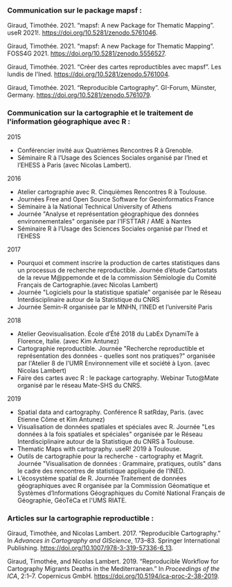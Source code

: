 ### Communication sur le package mapsf : 

Giraud, Timothée. 2021. “mapsf: A new Package for Thematic Mapping”. useR 2021!. <https://doi.org/10.5281/zenodo.5761046>.

Giraud, Timothée. 2021. “mapsf: A new Package for Thematic Mapping”. FOSS4G 2021. <https://doi.org/10.5281/zenodo.5556527>.

Giraud, Timothée. 2021. “Créer des cartes reproductibles avec mapsf”. Les lundis de l'Ined. <https://doi.org/10.5281/zenodo.5761004>.

Giraud, Timothée. 2021. “Reproducible Cartography”. GI-Forum, Münster, Germany. <https://doi.org/10.5281/zenodo.5761079>.


### Communication sur la cartographie et le traitement de l'information géographique avec R : 


2015

- Conférencier invité aux Quatrièmes Rencontres R à Grenoble.
- Séminaire R à l’Usage des Sciences Sociales organisé par l’Ined et l’EHESS à Paris (avec Nicolas Lambert).

2016

- Atelier cartographie avec R. Cinquièmes Rencontres R à Toulouse.
- Journées Free and Open Source Software for Geoinformatics France
- Séminaire à la National Technical University of Athens
- Journée "Analyse et représentation géographique des données environnementales" organisée par l'IFSTTAR / AME à Nantes
- Séminaire R à l’Usage des Sciences Sociales organisé par l’Ined et l’EHESS

2017

- Pourquoi et comment inscrire la production de cartes statistiques dans un processus de recherche reproductible. Journée d’étude Cartostats de la revue M\@ppemonde et de la commission Sémiologie du Comité Français de Cartographie.(avec Nicolas Lambert)
- Journée "Logiciels pour la statistique spatiale" organisée par le Réseau Interdisciplinaire autour de la Statistique du CNRS
- Journée Semin-R organisée par le MNHN, l’INED et l’université Paris

2018

- Atelier Geovisualisation. École d’Été 2018 du LabEx DynamiTe à Florence, Italie. (avec Kim Antunez)
- Cartographie reproductible. Journée "Recherche reproductible et représentation des données - quelles sont nos pratiques?" organisée par l'Atelier 8 de l'UMR Environnement ville et société à Lyon. (avec Nicolas Lambert)
- Faire des cartes avec R : le package cartography. Webinar Tuto\@Mate organisé par le réseau Mate-SHS du CNRS.

2019

- Spatial data and cartography. Conférence R satRday, Paris. (avec Etienne Côme et Kim Antunez)
- Visualisation de données spatiales et spéciales avec R. Journée "Les données à la fois spatiales et spéciales" organisée par le Réseau Interdisciplinaire autour de la Statistique du CNRS à Toulouse.
- Thematic Maps with cartography. useR! 2019 à Toulouse.
- Outils de cartographie pour la recherche - cartography et Magrit. Journée "Visualisation de données : Grammaire, pratiques, outils" dans le cadre des rencontres de statistique appliquée de l’INED.
- L’écosystème spatial de R. Journée Traitement de données géographiques avec R organisée par la Commission Géomatique et Systèmes d’Informations Géographiques du Comité National Français de Géographie, GéoTéCa et l'UMS RIATE.


### Articles sur la cartographie reproductible :

Giraud, Timothée, and Nicolas Lambert. 2017. “Reproducible Cartography.” In *Advances in Cartography and GIScience*, 173–83. Springer International Publishing. <https://doi.org/10.1007/978-3-319-57336-6_13>.

Giraud, Timothée, and Nicolas Lambert. 2019. “Reproducible Workflow for Cartography Migrants Deaths in the Mediterranean.” In *Proceedings of the ICA*, 2:1–7. Copernicus GmbH. <https://doi.org/10.5194/ica-proc-2-38-2019>.

